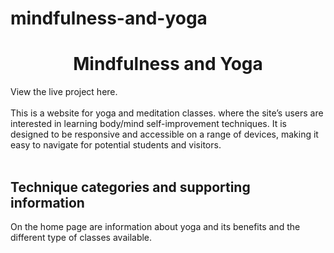 # mindfulness-and-yoga
<h1 align="center">Mindfulness and Yoga</h1>

<a url="https://8000-perfecttennails-mindfuln-6e00g1cjey6.ws-eu34.gitpod.io/">View the live project here.</a>
<br></br>
This is a website for yoga and meditation classes.
where the site’s users are interested in learning body/mind self-improvement techniques. 
It is designed to be responsive and accessible on a range of devices, making it easy to navigate for potential students and visitors.
<br></br>
<h2>Technique categories and supporting information</h2>
On the home page are information about yoga and its benefits and the different type of classes available.
